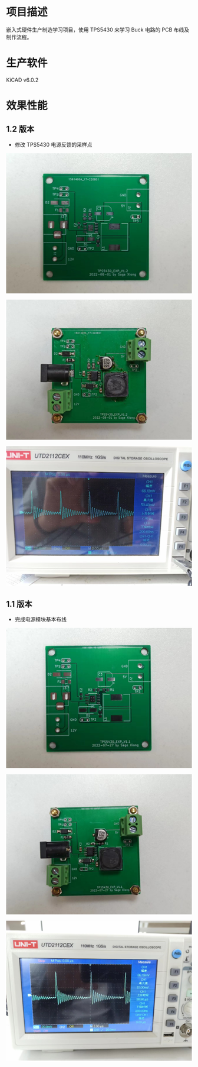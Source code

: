 # 项目描述

嵌入式硬件生产制造学习项目，使用 TPS5430 来学习 Buck 电路的 PCB 布线及制作流程。

# 生产软件

KiCAD v6.0.2

# 效果性能

## 1.2 版本

- 修改 TPS5430 电源反馈的采样点

![V1.2 PCB](./images/v1_2_PCB.jpg)

![V1.2 焊接成品](./images/v1_2_Compent.jpg)

![V1.2 波形](./images/v1_2_mV.jpg)

## 1.1 版本

- 完成电源模块基本布线

![V1.1 PCB](./images/v1_1_PCB.jpg)

![V1.1 焊接成品](./images/v1_1_Compent.jpg)

![V1.1 波形](./images/v1_1_mV.jpg)